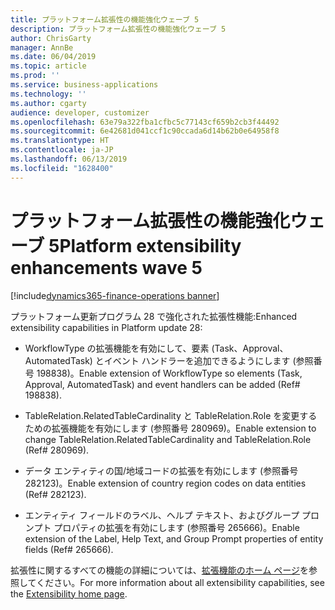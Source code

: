 ```yaml
---
title: プラットフォーム拡張性の機能強化ウェーブ 5
description: プラットフォーム拡張性の機能強化ウェーブ 5
author: ChrisGarty
manager: AnnBe
ms.date: 06/04/2019
ms.topic: article
ms.prod: ''
ms.service: business-applications
ms.technology: ''
ms.author: cgarty
audience: developer, customizer
ms.openlocfilehash: 63e79a322fba1cfbc5c77143cf659b2cb3f44492
ms.sourcegitcommit: 6e42681d041ccf1c90ccada6d14b62b0e64958f8
ms.translationtype: HT
ms.contentlocale: ja-JP
ms.lasthandoff: 06/13/2019
ms.locfileid: "1628400"
---
```

# <a name="platform-extensibility-enhancements-wave-5"></a><span data-ttu-id="c3f78-103">プラットフォーム拡張性の機能強化ウェーブ 5</span><span class="sxs-lookup"><span data-stu-id="c3f78-103">Platform extensibility enhancements wave 5</span></span>
[!include[dynamics365-finance-operations banner](../includes/dynamics365-finance-operations.md)]

<span data-ttu-id="c3f78-104">プラットフォーム更新プログラム 28 で強化された拡張性機能:</span><span class="sxs-lookup"><span data-stu-id="c3f78-104">Enhanced extensibility capabilities in Platform update 28:</span></span>

- <span data-ttu-id="c3f78-105">WorkflowType の拡張機能を有効にして、要素 (Task、Approval、AutomatedTask) とイベント ハンドラーを追加できるようにします (参照番号 198838)。</span><span class="sxs-lookup"><span data-stu-id="c3f78-105">Enable extension of WorkflowType so elements (Task, Approval, AutomatedTask) and event handlers can be added (Ref# 198838).</span></span>

- <span data-ttu-id="c3f78-106">TableRelation.RelatedTableCardinality と TableRelation.Role を変更するための拡張機能を有効にします (参照番号 280969)。</span><span class="sxs-lookup"><span data-stu-id="c3f78-106">Enable extension to change TableRelation.RelatedTableCardinality and TableRelation.Role (Ref# 280969).</span></span>

- <span data-ttu-id="c3f78-107">データ エンティティの国/地域コードの拡張を有効にします (参照番号 282123)。</span><span class="sxs-lookup"><span data-stu-id="c3f78-107">Enable extension of country region codes on data entities (Ref# 282123).</span></span>

- <span data-ttu-id="c3f78-108">エンティティ フィールドのラベル、ヘルプ テキスト、およびグループ プロンプト プロパティの拡張を有効にします (参照番号 265666)。</span><span class="sxs-lookup"><span data-stu-id="c3f78-108">Enable extension of the Label, Help Text, and Group Prompt properties of entity fields (Ref# 265666).</span></span>

<span data-ttu-id="c3f78-109">拡張性に関するすべての機能の詳細については、[拡張機能のホーム ページ](https://docs.microsoft.com/dynamics365/unified-operations/dev-itpro/extensibility/extensibility-home-page)を参照してください。</span><span class="sxs-lookup"><span data-stu-id="c3f78-109">For more information about all extensibility capabilities, see the [Extensibility home page](https://docs.microsoft.com/dynamics365/unified-operations/dev-itpro/extensibility/extensibility-home-page).</span></span>
